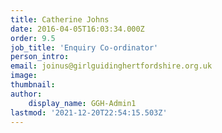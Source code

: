 ```yaml
---
title: Catherine Johns
date: 2016-04-05T16:03:34.000Z
order: 9.5
job_title: 'Enquiry Co-ordinator'
person_intro: 
email: joinus@girlguidinghertfordshire.org.uk
image: 
thumbnail: 
author:
    display_name: GGH-Admin1
lastmod: '2021-12-20T22:54:15.503Z'
---
```


